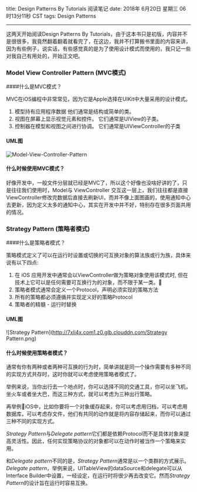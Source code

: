title: Design Patterns By Tutorials 阅读笔记
date: 2018年 6月20日 星期三 06时13分11秒 CST
tags: Design Patterns

---

这两天开始阅读Design Patterns By Tutorials，由于这本书只是初版，内容并不是很很多，我竟然翻着翻着就看完了，在这边，我并不打算搬书里面的内容来讲，因为有些例子，说实话，有些感觉真的是为了使用设计模式而使用的，我只记一些对我自己有用处的，开始正文吧。

### Model View Controller Pattern (MVC模式)

####什么是MVC模式？

MVC在iOS编程中非常常见，因为它是Apple选择在UIKit中大量采用的设计模式。

1. 模型持有应用程序数据 他们通常是结构或简单的类。
2. 视图在屏幕上显示视觉元素和控件。 它们通常是UIView的子类。
3. 控制器在模型和视图之间进行协调。 它们通常是UIViewController的子类

#### UML图
![Model-View-Controller-Pattern](http://7xli4x.com1.z0.glb.clouddn.com/Model-View-Controller-Pattern.png)

#### 什么时候使用MVC模式？

好像开发中，一般文件分层就已经是MVC了，所以这个好像也没啥好讲的了，只是往往我们使用时，Model与 ViewController 交互这一层上，我们往往都是直接ViewController修改完数据后直接去刷新UI，而并不像上面图画的，使用通知中心去更新，因为定义太多的通知中心，其实在开发中并不好，特别存在很多页面共用的情况。

### Strategy Pattern (策略者模式)
####什么是策略者模式？

策略模式定义了可以在运行时设置或切换的可互换对象的算法族或行为族，具体来说有以下四点:

1. 在 iOS 应用开发中通常会以ViewController做为策略对象使用该模式时, 但在技术上它可以是任何需要可互换行为的对象，而不限于某一类。
2. 策略者模式通常会定义一个Protocol，声明必须实现的策略方法
3. 所有的策略都必须遵循并实现定义好的策略Protocol
4. 策略者的精髓 - 运行时替换


#### UML图
![Strategy Pattern](http://7xli4x.com1.z0.glb.clouddn.com/Strategy Pattern.png)

#### 什么时候使用策略者模式？

通常有你有两种或者两种可互换的行为时，简单讲就是同一个操作需要有多种不同的实现方式共存时，这时你就可以考虑使用策略者模式了。

举例来说，当你出行去一个地点时，你可以选择不同的交通工具，你可以坐飞机，坐火车或者坐大巴，而这三种方式，就可以考虑为三种出行策略。

再举例iOS中，比如你要将一个对象缓存起来，你可以考虑用归档，可以考虑用数据库，可以考虑存文件，他们有共同的动作就是将内容存储起来，而你可以通过三种不同的实现方式。

*Strategy Pattern*与*Delegate pattern*它们都是依赖Protocol而不是具体对象来提高灵活性。因此，任何实现策略协议的对象都可以在动作时被当作一个策略来实用。

和*Delegate pattern*不同的是，*Strategy Pattern*通常是以一个类群的方式展示。*Delegate pattern*，举例来说，UITableView的dataSource和delegate可以从Interface Builder中设置，一经设定，在运行时将很少再去改变它。然而*Strategy Pattern*的设计旨在运行时容易互换。

